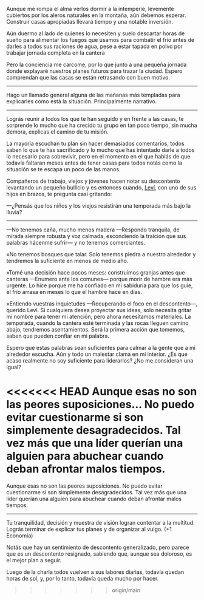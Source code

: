 Aunque me rompa el alma verlos dormir a la intemperie, levemente cubiertos por los aleros naturales en la montaña, aún debemos esperar. Construir casas apropiadas llevará tiempo y una notable inversión.

Aún duermo al lado de quienes lo necesiten y suelo descartar horas de sueño para alimentar los fuegos que usamos para combatir el frío antes de darles a todos sus raciones de agua, pese a estar tapada en polvo por trabajar jornada completa en la cantera

Pero la conciencia me carcome, por lo que junto a una pequeña jornada donde explayaré nuestros planes futuros para trazar la ciudad. Espero comprendan que las casas se están retrasando con buen motivo.

---

Hago un llamado general alguna de las mañanas más templadas para explicarles como está la situación. Principalmente narrativo.

---

Lográs reunir a todos los que te han seguido y en frente a las casas, te sorprende lo mucho que ha crecido tu grupo en tan poco tiempo, sin mucha demora, explicas el camino de tu misión.

La mayoría escuchan tu plan sin hacer demasiados comentarios, todos saben lo que te has sacrificado y lo mucho que has intentado darle a todos lo necesario para sobrevivir, pero en el momento en el que hablás de que todavía faltaran meses antes de tener casas para todos notás como la situación se te escapa un poco de las manos.

Compañeros de trabajo, viejos y jóvenes hacen notar su descontento levantando un pequeño bullicio y es entonces cuando, [Leví](https://pbs.twimg.com/media/EsZWPlnXAAASgfp.jpg:large),  con uno de sus hijos en brazos, te pregunta casi gritando: 

—¿Pensás que los niños y los viejos resistirán una temporada más bajo la lluvia? 

---

—No tenemos caña, mucho menos madera —Respondo tranquila, de mirada siempre robusta y voz calmada, escondiendo la traición que sus palabras hácenme sufrir— y no tenemos comerciantes.

«No tenemos bosques que talar. Solo tenemos piedra a nuestro alrededor y tendremos la suficiente en menos de medio año.

»Tomé una decisión hace pocos meses: construimos granjas antes que canteras —Enumero ante los comunes— porque morir de hambre era más urgente. Lo hice porque me ha confiado en mi sabiduría para que los guíe, el frío arrasa en meses lo que el hambre hace en días.

»Entiendo vuestras inquietudes —Recuperando el foco en el descontento—, querido Levi. Si cualquiera desea proyectar sus ideas, solo necesita gritar mi nombre para tener mi atención, pero ahora necesitamos materiales. La temporada, cuando la cantera esté terminada y las rocas lleguen camino abajo, tendremos asentamientos. Será la primera acción que tomemos, saben que pueden confiar en mi palabra.

Espero que estas palabras sean suficientes para calmar a la gente que a mi alrededor escucha. Aún y todo un malestar clama en mi interior. ¿Es que acaso realmente no soy suficiente para liderarlos? ¿No me consideran una igual?

<<<<<<< HEAD
Aunque esas no son las peores suposiciones... No puedo evitar cuestionarme si son simplemente desagradecidos. Tal vez más que una líder querían una alguien para abuchear cuando deban afrontar malos tiempos.
=======
Aunque esas no son las peores suposiciones. No puedo evitar cuestionarme si son simplemente desagradecidos. Tal vez más que una líder querían una alguien para abuchear cuando deban afrontar malos tiempos.

---

Tu tranquilidad, decisión y muestra de visión logran contentar a la multitud. Lográs terminar de explicar tus planes  y de organizar al vulgo. (+1 Economía)

Notás que hay un sentimiento de descontento generalizado, pero parece que es un descontento resignado, sabiendo que, aunque sea doloroso, es el mejor plan a seguir.

Luego de la charla todos vuelven a sus labores diarias, todavía quedan horas de sol, y, por lo tanto, todavía queda mucho por hacer. 
>>>>>>> origin/main
